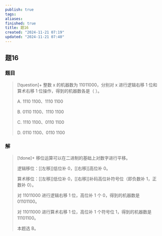 ```yaml
---
publish: true
tags: 
aliases: 
finished: true
title: 题16
created: "2024-11-21 07:19"
updated: "2024-11-21 07:40"
---
```

## 题16
### 题目
> [!question]+
> 整数 x 的机器数为 11011000，分别对 x 进行逻辑右移 1 位和算术右移 1 位操作，得到的机器数各是（ ）。
> 
> A. 1110 1100、1110 1100
> 
> B. 0110 1100、1110 1100
> 
> C. 1110 1100、0110 1100
> 
> D. 0110 1100、0110 1100
### 解
> [!done]+
> 移位运算可以在二进制的基础上对数字进行平移。
> 
> 逻辑移位：[[左移]]低位补 0，[[右移]]高位补 0。
> 
> 算术移位：[[左移]]低位补 0，[[右移]]补码高位补符号位（即负数补 1，正数补 0）。
> 
> 对 11011000 进行逻辑右移 1 位，高位补 1 个 0，得到的机器数是 01101100。
> 
> 对 11011000 进行算术右移 1 位，高位补 1 个符号位 1，得到的机器数是 11101100。
> 
> 本题选 B。